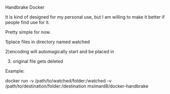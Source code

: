 Handbrake Docker

It is kind of designed for my personal use, but I am willing to make it better if people find use for it. 

Pretty simple for now. 


1)place files in directory named watched 

2)encoding will automagically start and be placed in

3) original file gets deleted


Example:

docker run -v /path/to/watched/folder:/watched -v /path/to/destination/folder:/destination msimard8/docker-handbrake


